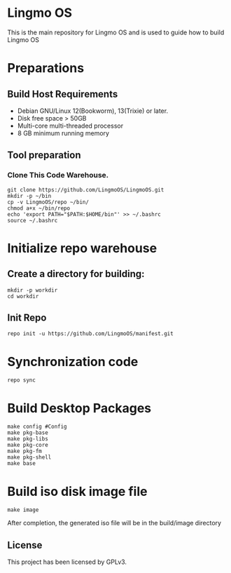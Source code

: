 # Lingmo OS

This is the main repository for Lingmo OS and is used to guide how to build Lingmo OS

# Preparations
## Build Host Requirements

 - Debian GNU/Linux 12(Bookworm), 13(Trixie) or later.
 - Disk free space > 50GB
 - Multi-core multi-threaded processor
 - 8 GB minimum running memory

## Tool preparation

### Clone This Code Warehouse.
   ```
   git clone https://github.com/LingmoOS/LingmoOS.git
   mkdir -p ~/bin
   cp -v LingmoOS/repo ~/bin/
   chmod a+x ~/bin/repo
   echo 'export PATH="$PATH:$HOME/bin"' >> ~/.bashrc
   source ~/.bashrc
```

# Initialize repo warehouse

## Create a directory for building:
```
mkdir -p workdir
cd workdir
```
## Init Repo

```
repo init -u https://github.com/LingmoOS/manifest.git
```

# Synchronization code
```
repo sync
```

# Build Desktop Packages
```
make config #Config
make pkg-base
make pkg-libs
make pkg-core
make pkg-fm
make pkg-shell
make base
```

# Build iso disk image file
```
make image
```
After completion, the generated iso file will be in the build/image directory

## License

This project has been licensed by GPLv3.